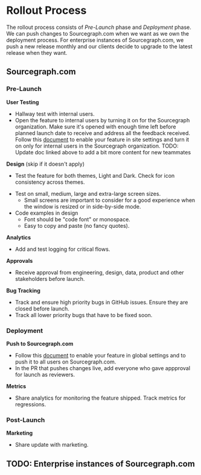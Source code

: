 # Rollout Process

The rollout process consists of *Pre-Launch* phase and *Deployment* phase. We can push changes to Sourcegraph.com when we
want as we own the deployment process. For enterprise instances of Sourcegraph.com, we push a new release monthly and our
clients decide to upgrade to the latest release when they want.

## Sourcegraph.com

### Pre-Launch
**User Testing** 
- Hallway test with internal users.
- Open the feature to internal users by turning it on for the Sourcegraph organization. Make sure it's opened with enough
time left before planned launch date to receive and address all the feedback received.  Follow this [document](https://about.sourcegraph.com/handbook/engineering/distribution/update_sourcegraph_website) to enable your feature in site settings and turn it on only for internal users in the Sourcegraph organization. TODO: Update doc linked above to add a bit more content for new teammates

**Design** 
(skip if it doesn't apply)
- Test the feature for both themes, Light and Dark. Check for icon consistency across themes.
* Test on small, medium, large and extra-large screen sizes.
  * Small screens are important to consider for a good experience when the window is resized or in side-by-side mode.
* Code examples in design
  * Font should be "code font" or monospace.
  * Easy to copy and paste (no fancy quotes).

**Analytics** 
- Add and test logging for critical flows.

**Approvals**
- Receive approval from engineering, design, data, product and other stakeholders before launch. 

**Bug Tracking**
- Track and ensure high priority bugs in GitHub issues. Ensure they are closed before launch.
- Track all lower priority bugs that have to be fixed soon.

### Deployment
**Push to Sourcegraph.com**
- Follow this [document](https://about.sourcegraph.com/handbook/engineering/distribution/update_sourcegraph_website) to enable your feature in global settings and to push it to all users on Sourcegraph.com.
- In the PR that pushes changes live, add everyone who gave appproval for launch as reviewers.

**Metrics**
- Share analytics for monitoring the feature shipped. Track metrics for regressions. 

### Post-Launch
**Marketing**
- Share update with marketing.

## TODO: Enterprise instances of Sourcegraph.com

